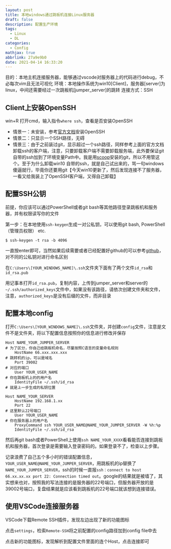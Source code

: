 ```yaml
---
layout: post
title: 本地windows通过跳板机连接Linux服务器
draft: false
description: 配置生产环境
tags:
  - Linux
  - DL
categories:
  - Config
mathjax: true
abbrlink: 27a9e9b0
date: 2021-04-14 16:33:20
---
```


目的：本地主机连接服务器，能够通过vscode对服务器上的代码进行debug，不必每次vim且无法可视化
环境：本地操作系统为win10[Client]，服务器[server]为linux，中间还需要经过一次跳板机[jumper_server]的跳转
连接方式：SSH

## Client上安装OpenSSH

win+R 打开cmd，输入指令`where ssh`，查看是否安装OpenSSH

* 情景一：未安装，参考[官方文档](https://docs.microsoft.com/zh-cn/windows-server/administration/openssh/openssh_install_firstuse)安装OpenSSH
* 情景二：只显示一个SSH路径，无碍
* 情景三：由于之前装过git，显示超过一个ssh路径，同样参考上面的官方文档卸载ssh的客户端，注意，只要卸载客户端不需要卸载服务端，此外要保证git自带的ssh加到了环境变量Path中。我是用[scoop](/posts/61e990a2/)安装的git，所以不用管这个。至于为什么卸载win10 自带的ssh，就是自己试出来的，骂一句windows傻逼就行，毕竟你还要用git【今天win10更新了，然后发现连接不了服务器，一看又给我装上了OpenSSH客户端，又得自己卸载】

## 配置SSH公钥

前提，你应该可以通过PowerShell或者git bash等其他路径登录跳板机和服务器，并有权限读写你的文件

第一步：在本地使用`ssh-keygen`生成一对公私钥，可以使用git bash, PowerShell（管理员权限） etc.
```git
$ ssh-keygen -t rsa -b 4096
```
一直按enter即可，当然如果后续需要或者已经配置好github的可以参考[github](/posts/e3dc2e3b)，对不同的公私钥对进行命名区别

在`C:\Users\[YOUR_WINDOWS_NAME]\.ssh`文件夹下面有了两个文件`id_rsa`和`id_rsa.pub`

用记事本打开`id_rsa.pub`，复制内容，上传到jumper_server和server的`~/.ssh/authorized_keys`文件中，如果没有该路径，请依次创建文件夹和文件，注意，`authorized_keys`是没有后缀的文件，而非目录

## 配置本地config

打开`C:\Users\[YOUR_WINDOWS_NAME]\.ssh`文件夹，并创建`config`文件，注意是文件不是文件夹，将以下配置信息按照你的信息进行修改并保存

```config
Host NAME_YOUR_JUMPER_SERVER                                            # 为了区分，你自己给跳板机命名，尽量按照C语言的变量命名规则
    HostName 66.xxx.xxx.xxx                                             # 跳转机的ip，可以是域名
    Port 39002                                                          # 对应的端口
    User YOUR_USER_NAME                                                 # 你在跳板机上的的用户名
    IdentityFile ~/.ssh/id_rsa                                          # 就是上一步生成的私钥位置
    
Host NAME_YOUR_SERVER
	HostName 192.168.1.xx
	Port 22                                                             # 这里默认22号端口
	User YOUR_USER_NAME                                                 # 你在服务器上的用户名
	ProxyCommand ssh YOUR_USER_NAME@NAME_YOUR_JUMPER_SERVER -W %h:%p
	IdentityFile ~/.ssh/id_rsa
```

然后再git bash或者PowerShell上使用`ssh NAME_YOUR_XXXX`看看能否连接到跳板机和服务器，首次登录是需要输入登录密码的。如果登录不了，检查以上步骤。

记录浪费了自己五个多小时的错误配置信息，`YOUR_USER_NAME@NAME_YOUR_JUMPER_SERVER`，用跳板机的ip替换了`NAME_YOUR_JUMPER_SERVER`，ssh的时候一直报`ssh：connect to host 66.xx.xx.xx port 22: Connection timed out`。google的结果就是被墙了，其实想来也对，按照我的写法连接的是服务器的22号端口，但服务器开放的是39002号端口，复盘结果就是应该看到跳板机的22号端口就该想到连接错误。

## 使用VSCode连接服务器

VSCode下载Remote SSH插件，发现左边出现了新的功能图标

点击`settings`，检索`Remote-SSH`将之前配置的config路径加到config file中去

点击新的功能图标，发现解析到配置文件里面的连个Host，点击连接即可
